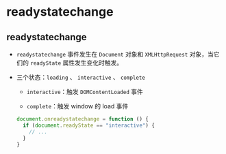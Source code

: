 # readystatechange

## readystatechange

*   `readystatechange` 事件发生在 `Document` 对象和 `XMLHttpRequest` 对象，当它们的 `readyState` 属性发生变化时触发。

*   三个状态：`loading` 、 `interactive` 、 `complete`

    *   `interactive`：触发 `DOMContentLoaded` 事件

    *   `complete`：触发 window 的 load 事件

    ```javascript
    document.onreadystatechange = function () {
      if (document.readyState == "interactive") {
        // ...
      }
    }
    ```
